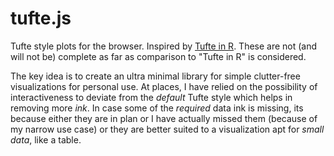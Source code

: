 # tufte.js

Tufte style plots for the browser. Inspired
by [Tufte in R](http://motioninsocial.com/tufte/). These are not (and will not
be) complete as far as comparison to "Tufte in R" is considered.

The key idea is to create an ultra minimal library for simple clutter-free
visualizations for personal use. At places, I have relied on the possibility of
interactiveness to deviate from the *default* Tufte style which helps in
removing more *ink*. In case some of the *required* data ink is missing, its
because either they are in plan or I have actually missed them (because of my
narrow use case) or they are better suited to a visualization apt for *small
data*, like a table.
